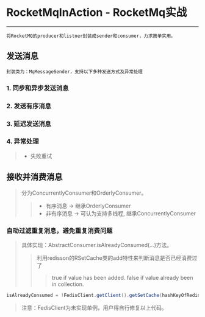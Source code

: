 # RocketMqInAction - RocketMq实战
------
    将RocketMQ的producer和listner封装成sender和consumer，力求简单实用。

## 发送消息
    封装类为：MqMessageSender，支持以下多种发送方式及异常处理
### 1. 同步和异步发送消息
### 2. 发送有序消息
### 3. 延迟发送消息
### 4. 异常处理
> * 失败重试


## 接收并消费消息
> 分为ConcurrentlyConsumer和OrderlyConsumer。
>> * 有序消息 -> 继承OrderlyConsumer
>> * 非有序消息 -> 可认为支持多线程, 继承ConcurrentlyConsumer
### 自动过滤重复消息，避免重复消费问题
> 具体实现：AbstractConsumer.isAlreadyConsumed(...)方法。
>> 利用redisson的RSetCache类的add特性来判断消息是否已经消费过了 
>>> true if value has been added. false if value already been in collection.
```java
isAlreadyConsumed = !FedisClient.getClient().getSetCache(hashKeyOfRedis).add(messageKey, 1L, TimeUnit.DAYS);
```
> 注意：FedisClient为未实现单例，用户得自行修复以上代码。
